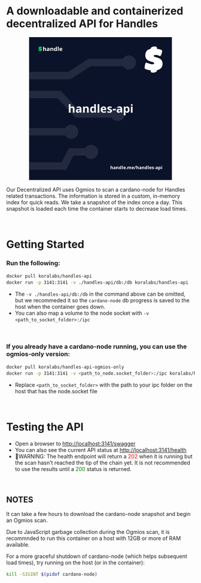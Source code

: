 # A downloadable and containerized decentralized API for Handles

<p align="center">
  <img src="./docs/handles-api.jpeg" />
</p>

Our Decentralized API uses Ogmios to scan a cardano-node for Handles related transactions. The information is stored in a custom, in-memory index for quick reads. We take a snapshot of the index once a day. This snapshot is loaded each time the container starts to decrease load times.

&nbsp;


# Getting Started

### Run the following:
```sh
docker pull koralabs/handles-api
docker run -p 3141:3141 -v ./handles-api/db:/db koralabs/handles-api
```
- The `-v ./handles-api/db:/db` in the command above can be omitted, but we recommeded it so the `cardano-node` db progress is saved to the host when the container goes down.
- You can also map a volume to the node socket with `-v <path_to_socket_folder>:/ipc`

&nbsp;

### If you already have a cardano-node running, you can use the ogmios-only version: 
```sh
docker pull koralabs/handles-api-ogmios-only
docker run -p 3141:3141 -v <path_to_node.socket_folder>:/ipc koralabs/handles-api-ogmios-only:latest
```

- Replace `<path_to_socket_folder>` with the path to your ipc folder on the host that has the node.socket file

&nbsp;

# Testing the API 
- Open a browser to [http://localhost:3141/swagger](http://localhost:3141/swagger)
- You can also see the current API status at [http://localhost:3141/health](http://localhost:3141/health)
- 🚩WARNING: The health endpoint will return a <span style="color:red">202</span> when it is running but the scan hasn't reached the tip of the chain yet. It is not recommended to use the results until a <span style="color:green">200</span> status is returned.

&nbsp;


## NOTES

It can take a few hours to download the cardano-node snapshot and begin an Ogmios scan.

Due to JavaScript garbage collection during the Ogmios scan, it is recommnded to run this container on a host with 12GB or more of RAM available.

For a more graceful shutdown of cardano-node (which helps subsequent load times), try running on the host (or in the container):
```sh
kill -SIGINT $(pidof cardano-node) 
```